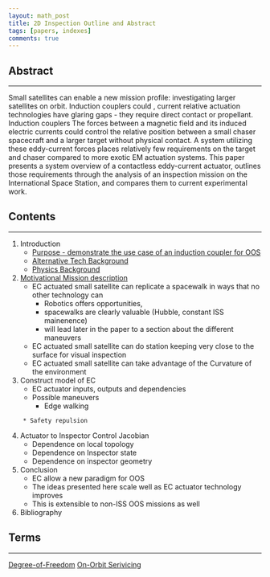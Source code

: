 ```yaml
---
layout: math_post 
title: 2D Inspection Outline and Abstract
tags: [papers, indexes]
comments: true
---
```

## Abstract
------------------------
Small satellites can enable a new mission profile: investigating larger satellites on orbit. Induction couplers could <!-- TODO --> , current relative actuation technologies have glaring gaps - they require direct contact or propellant. Induction couplers  The forces between a magnetic field and its induced electric currents could control the relative position between a small chaser spacecraft and a larger target without physical contact. A system utilizing these eddy-current forces places relatively few requirements on the target and chaser compared to more exotic EM actuation systems. This paper presents a system overview of a contactless eddy-current actuator, outlines those requirements through the analysis of an inspection mission on the International Space Station, and compares them to current experimental work. 

## Contents
------------------------
1. Introduction
	* [Purpose - demonstrate the use case of an induction coupler for OOS](purpose.html)
	* [Alternative Tech Background](alt_tech_background.html)
	* [Physics Background](physics_background.html)
2. [Motivational Mission description](motivational_mission.html) 
	* EC actuated small satellite can replicate a spacewalk in ways that no other technology can
		* Robotics offers opportunities, 
		<!-- Emphasize positive. cit robonaut, be political. Offload astronauts from tasks.[spacewalks are expensive and dangerous] Possibly gravity reference -->
		* spacewalks are clearly valuable (Hubble, constant ISS mainenence)
		* will lead later in the paper to a section about the different maneuvers
	* EC actuated small satellite can do station keeping very close to the surface for visual inspection
		<!--will lead to section about jacobian between -->
		<!--link to papers about better machine vision -->
	* EC actuated small satellite can take advantage of the Curvature of the environment
3. Construct model of EC
	* EC actuator inputs, outputs and dependencies
	* Possible maneuvers
		* Edge walking
<!-- todo: look at how sharp the edges/curves on the topology of the iss/satellites -->
		* Safety repulsion
<!--todo: look at how bad of a situation you can recover from-->
4. Actuator to Inspector Control Jacobian
	* Dependence on local topology
	* Dependence on Inspector state
	* Dependence on inspector geometry
5. Conclusion
	* EC allow a new paradigm for OOS
	* The ideas presented here scale well as EC actuator technology improves
	* This is extensible to non-ISS OOS missions as well
6. Bibliography

## Terms
-----------------------------------
<a href="physics_background.html#dof">Degree-of-Freedom</a>
<a href="purpose.html#oos">On-Orbit Serivicing</a>


